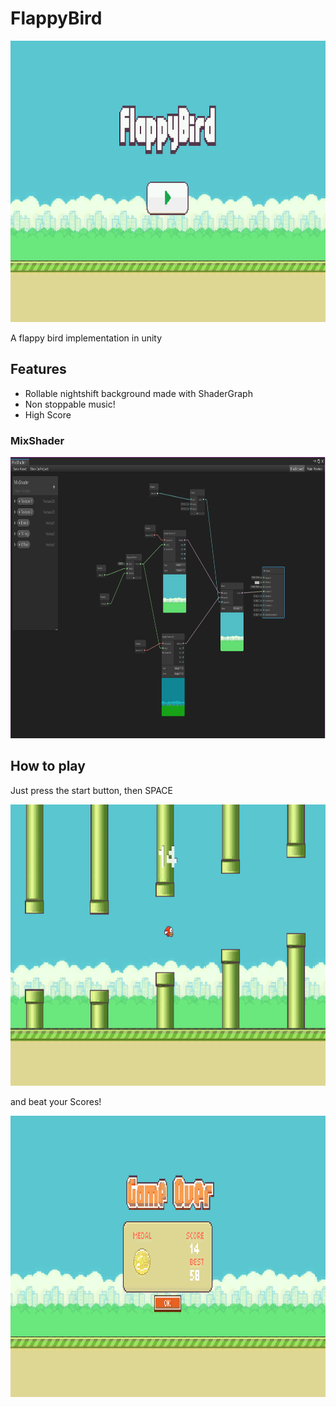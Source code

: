 # FlappyBird

<p align="center">
  <img src="https://github.com/VictorHerbert/FlappyBird/raw/master/Assets/Resources/Screenshoots/Menu.png" width="800" height="450"/>
</p>


A flappy bird  implementation in unity

## Features

* Rollable nightshift background made with ShaderGraph
* Non stoppable music!
* High Score

### MixShader

<p align="center">
  <img src="https://github.com/VictorHerbert/FlappyBird/raw/master/Assets/Resources/Screenshoots/MixShader.png" width="800" height="450"/>
</p>

## How to play

Just press the start button, then SPACE

<p align="center">
  <img src="https://github.com/VictorHerbert/FlappyBird/raw/master/Assets/Resources/Screenshoots/Running.png" width="800" height="450"/>
</p>

and beat your Scores!

<p align="center">
  <img src="https://github.com/VictorHerbert/FlappyBird/raw/master/Assets/Resources/Screenshoots/Score.png" width="800" height="450"/>
</p>
